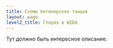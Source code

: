 ```yaml
---
title: Схемы бегинерских танцев
layout: page
level2_title: Глория в WIDA
---
```


Тут должно быть интересное описание.